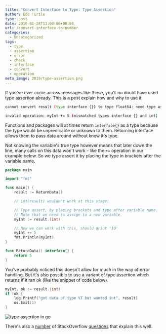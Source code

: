 ```yaml
---
title: "Convert Interface to Type: Type Assertion"
author: Edd Turtle
type: post
date: 2019-01-28T11:00:00+00:00
url: /convert-interface-to-number
categories:
  - Uncategorized
tags:
  - type
  - assertion
  - error
  - check
  - interface
  - convert
  - operation
meta_image: 2019/type-assertion.png
---
```


If you've ever come across messages like these, you'll no doubt have used type assertion already. This is a post explain how and why to use it.

```bash
cannot convert result (type interface {}) to type float64: need type assertion
```

```bash
invalid operation: myInt += 5 (mismatched types interface {} and int)
```

Functions and packages will at times return `interface{}` as a type because the type would be unpredicable or unknown to them. Returning interface allows them to pass data around without know it's type. 

Not knowing the variable's true type however means that later down the line, many calls on this data won't work - like the `+=` operation in our example below. So we type assert it by placing the type in brackets after the variable name.

```go
package main

import "fmt"

func main() {
    result := ReturnData()

    // int(result) wouldn't work at this stage:

    // Type assert, by placing brackets and type after variable name.
    // Note that we need to assign to a new variable.
    myInt := result.(int)

    // Now we can work with this, should print '10'
    myInt += 5
    fmt.Println(myInt)
}

func ReturnData() interface{} {
    return 5
}
```

You've probably noticed this doesn't allow for much in the way of error handling. But it's also possible to use a variant of type assertion which returns if it ran ok (like the snippet of code below).

```go
myInt, ok := result.(int)
if !ok {
    log.Printf("got data of type %T but wanted int", result)
    os.Exit(1)
}
```

![type assertion in go](/img/2019/type-assertion.png)

There's also a [number](https://stackoverflow.com/questions/18041334/convert-interface-to-int/18041561) of StackOverflow [questions](https://stackoverflow.com/questions/27137521/how-to-convert-interface-to-string) that explain this well.